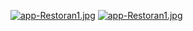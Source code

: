 [![app-Restoran1.jpg](https://i.postimg.cc/Cx9mv76t/app-Restoran1.jpg)](https://postimg.cc/9Dtd0d2t)
[![app-Restoran1.jpg](https://i.postimg.cc/1tVHDqHS/app-Restoran1.jpg)](https://postimg.cc/gXd8WrQt)

